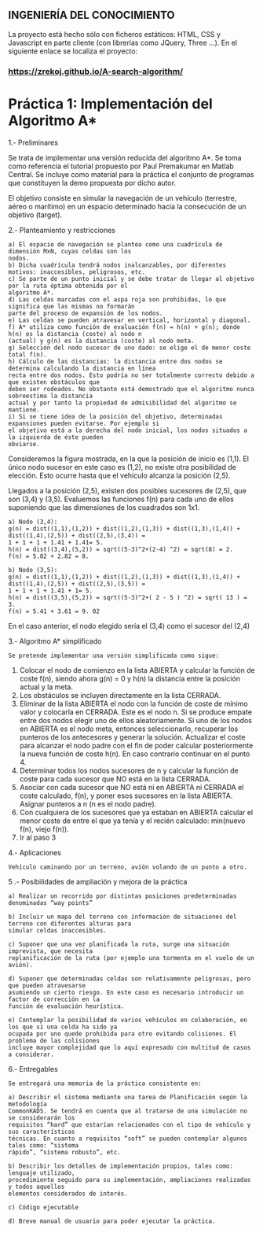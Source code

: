 ## INGENIERÍA DEL CONOCIMIENTO

La proyecto está hecho sólo con ficheros estáticos: HTML, CSS y Javascript en parte cliente (con librerías como JQuery, Three ...).
En el siguiente enlace se localiza el proyecto:

### https://zrekoj.github.io/A-search-algorithm/

# Práctica 1: Implementación del Algoritmo A*

1.- Preliminares

Se trata de implementar una versión reducida del algoritmo A*. Se toma como referencia el tutorial
propuesto por Paul Premakumar en Matlab Central. Se incluye como material para la práctica el conjunto de
programas que constituyen la demo propuesta por dicho autor.

El objetivo consiste en simular la navegación de un vehículo (terrestre, aéreo o marítimo) en un espacio
determinado hacia la consecución de un objetivo (target).

2.- Planteamiento y restricciones

```
a) El espacio de navegación se plantea como una cuadrícula de dimensión MxN, cuyas celdas son los
nodos.
b) Dicha cuadrícula tendrá nodos inalcanzables, por diferentes motivos: inaccesibles, peligrosos, etc.
c) Se parte de un punto inicial y se debe tratar de llegar al objetivo por la ruta óptima obtenida por el
algoritmo A*.
d) Las celdas marcadas con el aspa roja son prohibidas, lo que significa que las mismas no formarán
parte del proceso de expansión de los nodos.
e) Las celdas se pueden atravesar en vertical, horizontal y diagonal.
f) A* utiliza como función de evaluación f(n) = h(n) + g(n); donde h(n) es la distancia (coste) al nodo n
(actual) y g(n) es la distancia (coste) al nodo meta.
g) Selección del nodo sucesor de uno dado: se elige el de menor coste total f(n).
h) Cálculo de las distancias: la distancia entre dos nodos se determina calculando la distancia en línea
recta entre dos nodos. Esto podría no ser totalmente correcto debido a que existen obstáculos que
deben ser rodeados. No obstante está demostrado que el algoritmo nunca sobreestima la distancia
actual y por tanto la propiedad de admisibilidad del algoritmo se mantiene.
i) Si se tiene idea de la posición del objetivo, determinadas expansiones pueden evitarse. Por ejemplo si
el objetivo está a la derecha del nodo inicial, los nodos situados a la izquierda de éste pueden
obviarse.
```
Consideremos la figura mostrada, en la que la posición de inicio es (1,1). El único nodo sucesor en este
caso es (1,2), no existe otra posibilidad de elección. Esto ocurre hasta que el vehículo alcanza la posición
(2,5).

Llegados a la posición (2,5), existen dos posibles sucesores de (2,5), que son (3,4) y (3,5). Evaluemos las
funciones f(n) para cada uno de ellos suponiendo que las dimensiones de los cuadrados son 1x1.

```
a) Nodo (3,4):
g(n) = dist((1,1),(1,2)) + dist((1,2),(1,3)) + dist((1,3),(1,4)) + dist((1,4),(2,5)) + dist((2,5),(3,4)) =
1 + 1 + 1 + 1.41 + 1.41= 5.
h(n) = dist((3,4),(5,2)) = sqrt((5-3)^2+(2-4) ^2) = sqrt(8) = 2.
f(n) = 5.82 + 2.82 = 8.
```

```
b) Nodo (3,5):
g(n) = dist((1,1),(1,2)) + dist((1,2),(1,3)) + dist((1,3),(1,4)) + dist((1,4),(2,5)) + dist((2,5),(3,5)) =
1 + 1 + 1 + 1.41 + 1= 5.
h(n) = dist((3,5),(5,2)) = sqrt((5-3)^2+( 2 - 5 ) ^2) = sqrt( 13 ) = 3.
f(n) = 5.41 + 3.61 = 9. 02
```
En el caso anterior, el nodo elegido sería el (3,4) como el sucesor del (2,4)

3.- Algoritmo A* simplificado

```
Se pretende implementar una versión simplificada como sigue:
```
1. Colocar el nodo de comienzo en la lista ABIERTA y calcular la función de coste f(n), siendo ahora
    g(n) = 0 y h(n) la distancia entre la posición actual y la meta.
2. Los obstáculos se incluyen directamente en la lista CERRADA.
3. Eliminar de la lista ABIERTA el nodo con la función de coste de mínimo valor y colocarla en
    CERRADA. Este es el nodo n. Si se produce empate entre dos nodos elegir uno de ellos
    aleatoriamente. Si uno de los nodos en ABIERTA es el nodo meta, entonces seleccionarlo, recuperar
    los punteros de los antecesores y generar la solución. Actualizar el coste para alcanzar el nodo padre
    con el fin de poder calcular posteriormente la nueva función de coste h(n). En caso contrario
    continuar en el punto 4.
4. Determinar todos los nodos sucesores de n y calcular la función de coste para cada sucesor que NO
    está en la lista CERRADA.
5. Asociar con cada sucesor que NO está ni en ABIERTA ni CERRADA el coste calculado, f(n), y
    poner esos sucesores en la lista ABIERTA. Asignar punteros a n (n es el nodo padre).
6. Con cualquiera de los sucesores que ya estaban en ABIERTA calcular el menor coste de entre el que
    ya tenía y el recién calculado: min(nuevo f(n), viejo f(n)).
7. Ir al paso 3

4.- Aplicaciones

```
Vehículo caminando por un terreno, avión volando de un punto a otro.
```
5 .- Posibilidades de ampliación y mejora de la práctica

```
a) Realizar un recorrido por distintas posiciones predeterminadas denominadas “way points”
```
```
b) Incluir un mapa del terreno con información de situaciones del terreno con diferentes alturas para
simular celdas inaccesibles.
```
```
c) Suponer que una vez planificada la ruta, surge una situación imprevista, que necesita
replanificación de la ruta (por ejemplo una tormenta en el vuelo de un avión).
```
```
d) Suponer que determinadas celdas son relativamente peligrosas, pero que pueden atravesarse
asumiendo un cierto riesgo. En este caso es necesario introducir un factor de corrección en la
función de evaluación heurística.
```
```
e) Contemplar la posibilidad de varios vehículos en colaboración, en los que si una celda ha sido ya
ocupada por uno quede prohibida para otro evitando colisiones. El problema de las colisiones
incluye mayor complejidad que lo aquí expresado con multitud de casos a considerar.
```
6.- Entregables

```
Se entregará una memoria de la práctica consistente en:
```
```
a) Describir el sistema mediante una tarea de Planificación según la metodología
CommonKADS. Se tendrá en cuenta que al tratarse de una simulación no se considerarán los
requisitos “hard” que estarían relacionados con el tipo de vehículo y sus características
técnicas. En cuanto a requisitos “soft” se pueden contemplar algunos tales como: “sistema
rápido”, “sistema robusto”, etc.
```
```
b) Describir los detalles de implementación propios, tales como: lenguaje utilizado,
procedimiento seguido para su implementación, ampliaciones realizadas y todos aquellos
elementos considerados de interés.
```
```
c) Código ejecutable
```
```
d) Breve manual de usuario para poder ejecutar la práctica.
```
